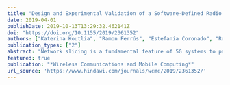 ```yaml
---
title: "Design and Experimental Validation of a Software-Defined Radio Access Network Testbed with Slicing Support"
date: 2019-04-01
publishDate: 2019-10-13T13:29:32.462141Z
doi: "https://doi.org/10.1155/2019/2361352"
authors: ["Katerina Koutlia", "Ramon Ferrús", "Estefania Coronado", "Roberto Riggio", "Fernando Casadevall", "Anna Umbert", "Jesus Pérez-Romero"]
publication_types: ["2"]
abstract: "Network slicing is a fundamental feature of 5G systems to partition a single network into a number of segregated logical networks, each optimized for a particular type of service, or dedicated to a particular customer or application. The realization of network slicing is particularly challenging in the Radio Access Network (RAN) part, where multiple slices can be multiplexed over the same radio channel and Radio Resource Management (RRM) functions shall be used to split the cell radio resources and achieve the expected behaviour per slice. In this context, this paper describes the key design and implementation aspects of a Software-Defined RAN (SD-RAN) experimental testbed with slicing support. The testbed has been designed consistently with the slicing capabilities and related management framework established by 3GPP in Release 15. The testbed is used to demonstrate the provisioning of RAN slices (e.g. preparation, commissioning and activation phases) and the operation of the implemented RRM functionality for slice-aware admission control and scheduling."
featured: true
publication: "*Wireless Communications and Mobile Computing*"
url_source: 'https://www.hindawi.com/journals/wcmc/2019/2361352/'
---
```


